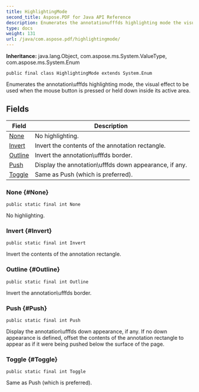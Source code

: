 ```yaml
---
title: HighlightingMode
second_title: Aspose.PDF for Java API Reference
description: Enumerates the annotationufffds highlighting mode the visual effect to be used when the mouse button is pressed or held down inside its active area.
type: docs
weight: 131
url: /java/com.aspose.pdf/highlightingmode/
---
```

**Inheritance:**
java.lang.Object, com.aspose.ms.System.ValueType, com.aspose.ms.System.Enum
```
public final class HighlightingMode extends System.Enum
```

Enumerates the annotation\\ufffds highlighting mode, the visual effect to be used when the mouse button is pressed or held down inside its active area.
## Fields

| Field | Description |
| --- | --- |
| [None](#None) | No highlighting. |
| [Invert](#Invert) | Invert the contents of the annotation rectangle. |
| [Outline](#Outline) | Invert the annotation\\ufffds border. |
| [Push](#Push) | Display the annotation\\ufffds down appearance, if any. |
| [Toggle](#Toggle) | Same as Push (which is preferred). |
### None {#None}
```
public static final int None
```


No highlighting.

### Invert {#Invert}
```
public static final int Invert
```


Invert the contents of the annotation rectangle.

### Outline {#Outline}
```
public static final int Outline
```


Invert the annotation\\ufffds border.

### Push {#Push}
```
public static final int Push
```


Display the annotation\\ufffds down appearance, if any. If no down appearance is defined, offset the contents of the annotation rectangle to appear as if it were being pushed below the surface of the page.

### Toggle {#Toggle}
```
public static final int Toggle
```


Same as Push (which is preferred).

